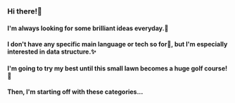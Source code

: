 ### Hi there!👋
#### I'm always looking for some brilliant ideas everyday.🔭
#### I don't have any specific main language or tech so for🤔, but I'm especially interested in data structure.✨
#### I'm going to try my best until this small lawn becomes a huge golf course!🌱 
#### Then, I'm starting off with these categories...


<!--
**jieunyy/jieunyy** is a ✨ _special_ ✨ repository because its `README.md` (this file) appears on your GitHub profile.

Here are some ideas to get you started:

- 🔭 I’m currently working on ...
- 🌱 I’m currently learning ...
- 👯 I’m looking to collaborate on ...
- 🤔 I’m looking for help with ...
- 💬 Ask me about ...
- 📫 How to reach me: ...
- 😄 Pronouns: ...
- ⚡ Fun fact: ...
-->
